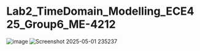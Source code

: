 # Lab2_TimeDomain_Modelling_ECE425_Group6_ME-4212

![image](https://github.com/user-attachments/assets/ccd8baaf-b779-47ac-803c-640fafa489e0)
![Screenshot 2025-05-01 235237](https://github.com/user-attachments/assets/dea3fd94-6982-4400-b93a-2d27e3b20110)
